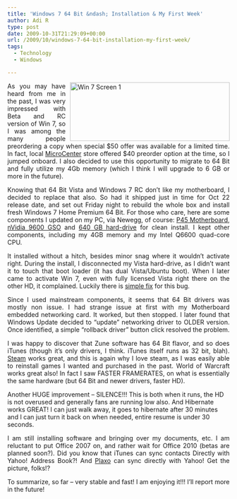 ```yaml
---
title: 'Windows 7 64 Bit &ndash; Installation & My First Week'
author: Adi R
type: post
date: 2009-10-31T21:29:09+00:00
url: /2009/10/windows-7-64-bit-installation-my-first-week/
tags:
  - Technology
  - Windows

---
```

<p align="justify">
  <a href="https://i2.wp.com/www.adir1.com/uploads/2009/10/Win7Screen1.png" target="_blank"><img style="border-bottom: 0px; border-left: 0px; margin: 0px 0px 0px 10px; display: inline; border-top: 0px; border-right: 0px" title="Win 7 Screen 1" border="0" alt="Win 7 Screen 1" align="right" src="https://i1.wp.com/www.adir1.com/uploads/2009/10/Win7Screen1_thumb.png?resize=362%2C133" width="362" height="133" data-recalc-dims="1" /></a> As you may have heard from me in the past, I was very impressed with Beta and RC version of Win 7, so I was among the many people preordering a copy when special $50 offer was available for a limited time. In fact, local <a href="http://www.microcenter.com/" target="_blank">MicroCenter</a> store offered $40 preorder option at the time, so I jumped onboard. I also decided to use this opportunity to migrate to 64 Bit and fully utilize my 4Gb memory (which I think I will upgrade to 6 GB or more in the future).
</p>

<p align="justify">
  Knowing that 64 Bit Vista and Windows 7 RC don’t like my motherboard, I decided to replace that also. So had it shipped just in time for Oct 22 release date, and set out Friday night to rebuild the whole box and install fresh Windows 7 Home Premium 64 Bit. For those who care, here are some components I updated on my PC, via Newegg, of course: <a href="http://www.newegg.com/Product/Product.aspx?Item=N82E16813128359" target="_blank">P45 Motherboard</a>, <a href="http://www.newegg.com/Product/Product.aspx?Item=N82E16814121320" target="_blank">nVidia 9600 GSO</a> and <a href="http://www.newegg.com/Product/Product.aspx?Item=N82E16822136319" target="_blank">640 GB hard-drive</a> for clean install. I kept other components, including my 4GB memory and my Intel Q6600 quad-core CPU.
</p>

<p align="justify">
  It installed without a hitch, besides minor snag where it wouldn’t activate right. During the install, I disconnected my Vista hard-drive, as I didn’t want it to touch that boot loader (it has dual Vista/Ubuntu boot). When I later came to activate Win 7, even with fully licensed Vista right there on the other HD, it complained. Luckily there is <a href="http://www.winsupersite.com/win7/clean_install_upgrade_media.asp" target="_blank">simple fix</a> for this bug.
</p>

<p align="justify">
  Since I used mainstream components, it seems that 64 Bit drivers was mostly non issue. I had strange issue at first with my Motherboard embedded networking card. It worked, but then stopped. I later found that Windows Update decided to “update” networking driver to OLDER version. Once identified, a simple “rollback driver” button click resolved the problem.
</p>

<p align="justify">
  I was happy to discover that Zune software has 64 Bit flavor, and so does iTunes (though it’s only drivers, I think. iTunes itself runs as 32 bit, blah). <a href="http://store.steampowered.com/about" target="_blank">Steam</a> works great, and this is again why I love steam, as I was easily able to reinstall games I wanted and purchased in the past. World of Warcraft works great also! In fact I saw FASTER FRAMERATES, on what is essentially the same hardware (but 64 Bit and newer drivers, faster HD).
</p>

Another HUGE improvement – SILENCE!!! This is both when it runs, the HD is not overused and generally fans are running low also. And Hibernate works GREAT! I can just walk away, it goes to hibernate after 30 minutes and I can just turn it back on when needed, entire resume is under 30 seconds.

<p align="justify">
  I am still installing software and bringing over my documents, etc. I am reluctant to put Office 2007 on, and rather wait for Office 2010 (betas are planned soon?). Did you know that iTunes can sync contacts Directly with Yahoo! Address Book?! And <a href="http://www.plaxo.com/" target="_blank">Plaxo</a> can sync directly with Yahoo! Get the picture, folks!?
</p>

<p align="justify">
  To summarize, so far – very stable and fast! I am enjoying it!!! I’ll report more in the future!
</p>